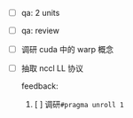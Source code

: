 * [ ] qa: 2 units

* [ ] qa: review

* [ ] 调研 cuda 中的 warp 概念

* [ ] 抽取 nccl LL 协议

    feedback:

    1. [ ] 调研`#pragma unroll 1`